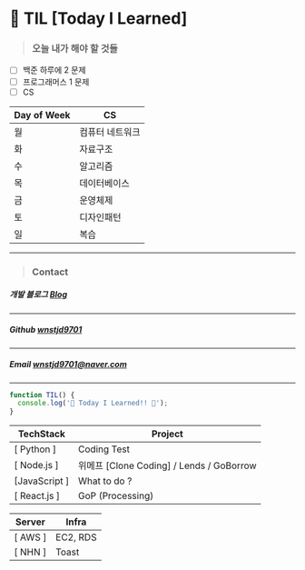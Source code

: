 # 🚩 TIL [Today I Learned]

> ### **오늘 내가 해야 할 것들** <br>

- [ ] 백준 하루에 2 문제
- [ ] 프로그래머스 1 문제
- [ ] CS

| Day of Week | CS              |
| ----------- | --------------- |
| 월          | 컴퓨터 네트워크 |
| 화          | 자료구조        |
| 수          | 알고리즘        |
| 목          | 데이터베이스    |
| 금          | 운영체제        |
| 토          | 디자인패턴      |
| 일          | 복습            |

---

> ### **Contact** <br>

##### 개발 블로그 [Blog](https://dev-wnstjd.tistory.com) <br>

---

##### Github [wnstjd9701](https://github.com/wnstjd9701) <br>

---

##### Email wnstjd9701@naver.com <br>

---

```javascript
function TIL() {
  console.log('🚩 Today I Learned!! 🚩');
}
```

| TechStack     | Project                                  |
| ------------- | ---------------------------------------- |
| [ Python ]    | Coding Test                              |
| [ Node.js ]   | 위메프 [Clone Coding] / Lends / GoBorrow |
| [JavaScript ] | What to do ?                             |
| [ React.js ]  | GoP (Processing)                         |

| Server  | Infra    |
| ------- | -------- |
| [ AWS ] | EC2, RDS |
| [ NHN ] | Toast    |
